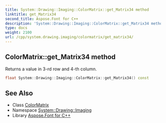 ```yaml
---
title: System::Drawing::Imaging::ColorMatrix::get_Matrix34 method
linktitle: get_Matrix34
second_title: Aspose.Font for C++
description: 'System::Drawing::Imaging::ColorMatrix::get_Matrix34 method. Returns a value in 3-rd row and 4-th column in C++.'
type: docs
weight: 2100
url: /cpp/system.drawing.imaging/colormatrix/get_matrix34/
---
```

## ColorMatrix::get_Matrix34 method


Returns a value in 3-rd row and 4-th column.

```cpp
float System::Drawing::Imaging::ColorMatrix::get_Matrix34() const
```

## See Also

* Class [ColorMatrix](../)
* Namespace [System::Drawing::Imaging](../../)
* Library [Aspose.Font for C++](../../../)
